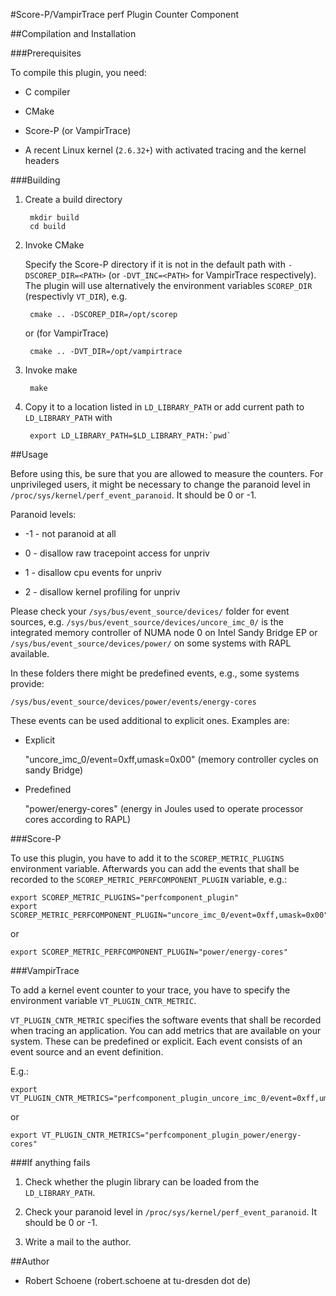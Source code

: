 #Score-P/VampirTrace perf Plugin Counter Component

##Compilation and Installation

###Prerequisites

To compile this plugin, you need:

* C compiler

* CMake

* Score-P (or VampirTrace)

* A recent Linux kernel (`2.6.32+`) with activated tracing and the kernel headers

###Building

1. Create a build directory

        mkdir build
        cd build

2. Invoke CMake

    Specify the Score-P directory if it is not in the default path with
    `-DSCOREP_DIR=<PATH>` (or `-DVT_INC=<PATH>` for VampirTrace respectively).
    The plugin will use alternatively the
    environment variables `SCOREP_DIR` (respectivly `VT_DIR`), e.g.

        cmake .. -DSCOREP_DIR=/opt/scorep

    or (for VampirTrace)

        cmake .. -DVT_DIR=/opt/vampirtrace

3. Invoke make

        make

4. Copy it to a location listed in `LD_LIBRARY_PATH` or add current path to `LD_LIBRARY_PATH` with

        export LD_LIBRARY_PATH=$LD_LIBRARY_PATH:`pwd`

##Usage

Before using this, be sure that you are allowed to measure the counters. For unprivileged users, it might be necessary to change
the paranoid level in `/proc/sys/kernel/perf_event_paranoid`. It should be 0 or
-1.

Paranoid levels:

 *  -1 - not paranoid at all

 *   0 - disallow raw tracepoint access for unpriv

 *   1 - disallow cpu events for unpriv

 *   2 - disallow kernel profiling for unpriv

Please check your `/sys/bus/event_source/devices/` folder for event sources, e.g.
`/sys/bus/event_source/devices/uncore_imc_0/` is the integrated memory controller of NUMA node 0 on
Intel Sandy Bridge EP or `/sys/bus/event_source/devices/power/` on some systems with RAPL
available.

In these folders there might be predefined events, e.g., some systems provide:

    /sys/bus/event_source/devices/power/events/energy-cores

These events can be used additional to explicit ones. Examples are:

* Explicit

    "uncore_imc_0/event=0xff,umask=0x00" (memory controller cycles on sandy Bridge)

* Predefined

    "power/energy-cores" (energy in Joules used to operate processor cores according to RAPL)

###Score-P

To use this plugin, you have to add it to the `SCOREP_METRIC_PLUGINS` environment variable.
Afterwards you can add the events that shall be recorded to the `SCOREP_METRIC_PERFCOMPONENT_PLUGIN`
variable, e.g.:

    export SCOREP_METRIC_PLUGINS="perfcomponent_plugin"
    export SCOREP_METRIC_PERFCOMPONENT_PLUGIN="uncore_imc_0/event=0xff,umask=0x00"

or

    export SCOREP_METRIC_PERFCOMPONENT_PLUGIN="power/energy-cores"

###VampirTrace

To add a kernel event counter to your trace, you have to specify the environment variable
`VT_PLUGIN_CNTR_METRIC`.

`VT_PLUGIN_CNTR_METRIC` specifies the software events that shall be recorded
when tracing an application. You can add metrics that are available on your system. These can be
predefined or explicit. Each event consists of an event source and an event definition.

E.g.:

    export VT_PLUGIN_CNTR_METRICS="perfcomponent_plugin_uncore_imc_0/event=0xff,umask=0x00"

or

    export VT_PLUGIN_CNTR_METRICS="perfcomponent_plugin_power/energy-cores"

###If anything fails

1. Check whether the plugin library can be loaded from the `LD_LIBRARY_PATH`.

2. Check your paranoid level in `/proc/sys/kernel/perf_event_paranoid`. It should be 0 or -1.

3. Write a mail to the author.

##Author

* Robert Schoene (robert.schoene at tu-dresden dot de)

